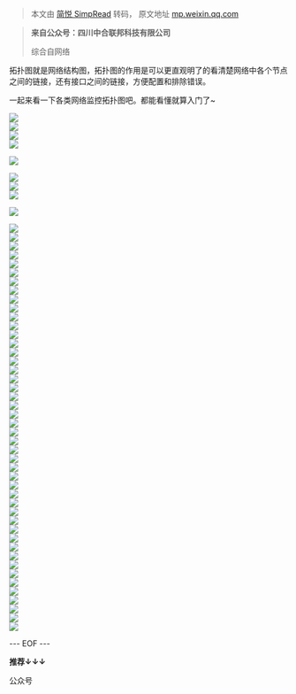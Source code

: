 > 本文由 [简悦 SimpRead](http://ksria.com/simpread/) 转码， 原文地址 [mp.weixin.qq.com](https://mp.weixin.qq.com/s/CilPLpPyll2HuAPh3IRMug)

> **来自公众号：四川中合联邦科技有限公司**
> 
> 综合自网络

拓扑图就是网络结构图，拓扑图的作用是可以更直观明了的看清楚网络中各个节点之间的链接，还有接口之间的链接，方便配置和排除错误。  

一起来看一下各类网络监控拓扑图吧。都能看懂就算入门了~  

![](https://mmbiz.qpic.cn/mmbiz_jpg/z4icVKIQGzjEOUEr8GhZFj5BUsEaKhZAXLrD7nNZpRgzTnhMn83IRvgxRQtm16mX95P00Rl66agWoYkAZAIBbSA/640?wx_fmt=jpeg)  
![](https://mmbiz.qpic.cn/mmbiz_jpg/z4icVKIQGzjEOUEr8GhZFj5BUsEaKhZAXlLYjiacr1keNIfCIxHQl3TLKuzvCicq3426T4vKLG3UT22HSJPSXPAfw/640?wx_fmt=jpeg)  
![](https://mmbiz.qpic.cn/mmbiz_jpg/z4icVKIQGzjEOUEr8GhZFj5BUsEaKhZAXElDWnQNtS0KEPVvA26tCrIBlCKcEd7TZDCKmYHOX0S1lxn5HxRDB6w/640?wx_fmt=jpeg)  
![](https://mmbiz.qpic.cn/mmbiz_jpg/z4icVKIQGzjEOUEr8GhZFj5BUsEaKhZAXzWO8XLpm9bhxmzX4avAgSENblZscGYqIvzrVKx7Mibo6a77H8uLwk2Q/640?wx_fmt=jpeg)  

![](https://mmbiz.qpic.cn/mmbiz_jpg/ib9shTibeqKg9jlbr87F2UpNZGRicEpIiba8QqxhiclQaLJ8vZmgF3Gk0GsC74w4TeicVvLGzjSS99PDbMaztHIMQPtQ/640?wx_fmt=jpeg)

![](https://mmbiz.qpic.cn/mmbiz_jpg/z4icVKIQGzjEOUEr8GhZFj5BUsEaKhZAXOuewcfU8weRcSNpv2ILOq5MicmIZDnAZvDK1liavKIoax9nRvYmr1l7w/640?wx_fmt=jpeg)  
![](https://mmbiz.qpic.cn/mmbiz_jpg/z4icVKIQGzjEOUEr8GhZFj5BUsEaKhZAXw6UTLy2UOjd1oKHjTLgn3C7lu7iaaFC8IqEnbm8VBTQD6tdoCWwgD4w/640?wx_fmt=jpeg)  
![](https://mmbiz.qpic.cn/mmbiz_jpg/z4icVKIQGzjEOUEr8GhZFj5BUsEaKhZAXh6cCq7U1oeRBQiatbcMGtPibnHfYCOpnictn396buHm9bttyBEVNpIzYQ/640?wx_fmt=jpeg)  

![](https://mmbiz.qpic.cn/mmbiz_jpg/ib9shTibeqKg9jlbr87F2UpNZGRicEpIiba8pAw3o0vWetPKsz9tRb7sMk8mTszhWQSVMzic4ibic7Bf0xRJwOyohFu3w/640?wx_fmt=jpeg)

  
![](https://mmbiz.qpic.cn/mmbiz_jpg/z4icVKIQGzjEOUEr8GhZFj5BUsEaKhZAXQLxCxLSibRl9gmmCXv7apxroRW1TlCVPxJF6PiczuiaQz6ELfkfWV9oNw/640?wx_fmt=jpeg)  
![](https://mmbiz.qpic.cn/mmbiz_jpg/z4icVKIQGzjEOUEr8GhZFj5BUsEaKhZAXl5FR2Dcbv6xRY2vqxhdkzymxiaYm9CvF0ZdLAicapNpCNJTbIetYCYSw/640?wx_fmt=jpeg)  
![](https://mmbiz.qpic.cn/mmbiz_jpg/z4icVKIQGzjEOUEr8GhZFj5BUsEaKhZAXiaBc2UEm00QhmOZJk7Ouq6SImiaKd3aYUDibYw3tO54L37T3rPSYy8Ytw/640?wx_fmt=jpeg)  
![](https://mmbiz.qpic.cn/mmbiz_jpg/z4icVKIQGzjEOUEr8GhZFj5BUsEaKhZAX9XBtGqjichdsX9md0fmNw5nkIUM3OEFzzRia44icp8hIuPBtpzvTXKrzA/640?wx_fmt=jpeg)  
![](https://mmbiz.qpic.cn/mmbiz_jpg/z4icVKIQGzjEOUEr8GhZFj5BUsEaKhZAXyPMgzwxkUKp1uTO3l1Kb6rqGcCibxP2MsMMkNTxdMqkG74YNodfRXcQ/640?wx_fmt=jpeg)  
![](https://mmbiz.qpic.cn/mmbiz_jpg/z4icVKIQGzjEOUEr8GhZFj5BUsEaKhZAXeFgib71PP4lfsHVLB7eTZJAWSU0JuQu2ia5cDfHv9iczPfIibRpxZo3SdA/640?wx_fmt=jpeg)  
![](https://mmbiz.qpic.cn/mmbiz_jpg/z4icVKIQGzjEOUEr8GhZFj5BUsEaKhZAXNicJgjfEyATMpzjDVWNF1koW2iafdic6dD9JTF1P7UPB68SjaBHMoQ0Tg/640?wx_fmt=jpeg)  
![](https://mmbiz.qpic.cn/mmbiz_jpg/z4icVKIQGzjEOUEr8GhZFj5BUsEaKhZAXbQLKGlxHh1MLvpNR03slaQUtibLpL0g9ibcSQF9kDcw54obpmrSLv6Bg/640?wx_fmt=jpeg)  
![](https://mmbiz.qpic.cn/mmbiz_jpg/z4icVKIQGzjEOUEr8GhZFj5BUsEaKhZAX9La5ZPjA76sXRT38bF4nOjCv0sSgXon7LMlGzj21I8rO1Cb8UORIGQ/640?wx_fmt=jpeg)  
![](https://mmbiz.qpic.cn/mmbiz_jpg/z4icVKIQGzjEOUEr8GhZFj5BUsEaKhZAXhaVibibz6r2GaRzaXcF9QeSgicZajLIsE9n0597XrJfV1icgaMUiaxhaEKw/640?wx_fmt=jpeg)  
![](https://mmbiz.qpic.cn/mmbiz_jpg/z4icVKIQGzjEOUEr8GhZFj5BUsEaKhZAXlHNX9A2mxRkZ7ZCETLXsR3dAgF1pFsoQvnlF270TK4PMnLEbOVVxnw/640?wx_fmt=jpeg)  
![](https://mmbiz.qpic.cn/mmbiz_jpg/z4icVKIQGzjEOUEr8GhZFj5BUsEaKhZAXv0ZJ1KXK2er2hZ6RMD6ICgDQMPGiardzTIQiaicDVHskrKslqozUUIGrQ/640?wx_fmt=jpeg)  
![](https://mmbiz.qpic.cn/mmbiz_jpg/z4icVKIQGzjEOUEr8GhZFj5BUsEaKhZAXR5F9KZwyqrbGtNB28eaUE0YHVXt014CjJrkKOibrCykhB6aRpTYe4Ew/640?wx_fmt=jpeg)  
![](https://mmbiz.qpic.cn/mmbiz_jpg/z4icVKIQGzjEOUEr8GhZFj5BUsEaKhZAXn2GXLL9F6yJ71ynZ0F8sicDWQeAZhuSFoVXWlD9qOIo3z8AqGzfOucQ/640?wx_fmt=jpeg)  
![](https://mmbiz.qpic.cn/mmbiz_jpg/z4icVKIQGzjEOUEr8GhZFj5BUsEaKhZAXy7JK4ogApLDhWDw1oTzlD6tStYyDUp9lxuYBV817JyvAticjxo94NgQ/640?wx_fmt=jpeg)  
![](https://mmbiz.qpic.cn/mmbiz_jpg/z4icVKIQGzjEOUEr8GhZFj5BUsEaKhZAXPpvu67Yll8jibvDMsWUOGBFTGWcfVRfXal23HnYAGhgJnFicEVaDBnicw/640?wx_fmt=jpeg)  
![](https://mmbiz.qpic.cn/mmbiz_jpg/z4icVKIQGzjEOUEr8GhZFj5BUsEaKhZAXsLkEqulLFRMIT8z2zv5aqI3A4WbIToy5IiaXQDFXibhDLFyflKgoq5eQ/640?wx_fmt=jpeg)  
![](https://mmbiz.qpic.cn/mmbiz_jpg/z4icVKIQGzjEOUEr8GhZFj5BUsEaKhZAXUfjQY4WVd8ia0GBPNU2j40w20DYWJlYoQKDv4914cbuwthBTG52tbdQ/640?wx_fmt=jpeg)  
![](https://mmbiz.qpic.cn/mmbiz_jpg/z4icVKIQGzjEOUEr8GhZFj5BUsEaKhZAXicibMm0wmq9Z40ibrBXOsLcJGzB8u9MXCJBIGE82snskfcnVu5ybskzrQ/640?wx_fmt=jpeg)  
![](https://mmbiz.qpic.cn/mmbiz_jpg/z4icVKIQGzjEOUEr8GhZFj5BUsEaKhZAXCefkxIuicAXdibIibJ7JClVwrWKOLlEyPO9rPZFLm3aY1yRBXYhZ1yYRg/640?wx_fmt=jpeg)  
![](https://mmbiz.qpic.cn/mmbiz_jpg/z4icVKIQGzjEOUEr8GhZFj5BUsEaKhZAXO8UUfe6E5fr15JiclRgEKSm6icibSMpFJEsjmjL2nO4rzgYE9YvHibyPibw/640?wx_fmt=jpeg)  
![](https://mmbiz.qpic.cn/mmbiz_jpg/z4icVKIQGzjEOUEr8GhZFj5BUsEaKhZAXWpysdmXxovDcKtjZZKjdC8CywicR4rxf786geqGtbBAAia8E9y9MBKJw/640?wx_fmt=jpeg)  
![](https://mmbiz.qpic.cn/mmbiz_jpg/z4icVKIQGzjEOUEr8GhZFj5BUsEaKhZAXmHic74JPpMwHasjkVJpnWzOaOlOzJicBsODYB22GEX6jONwib45Hy1Ywg/640?wx_fmt=jpeg)  
![](https://mmbiz.qpic.cn/mmbiz_jpg/z4icVKIQGzjEOUEr8GhZFj5BUsEaKhZAXZlr3VbjGh6Weckyo4Biaa9ibccEt0aiaIhEGTLQic1gHVDB13eiaMx6NMRA/640?wx_fmt=jpeg)  
![](https://mmbiz.qpic.cn/mmbiz_jpg/z4icVKIQGzjEOUEr8GhZFj5BUsEaKhZAXzEJlWMbaOd0eE7aRee51ILWiaHxHHukuyicsNtcLIkPJGJ4BicTqC5YBw/640?wx_fmt=jpeg)  
![](https://mmbiz.qpic.cn/mmbiz_png/z4icVKIQGzjEOUEr8GhZFj5BUsEaKhZAX8exFIpOnBCagxice1YpaIq4kmqPWBibdxZsSbicnSStBicibfbQdicphd6Wg/640?wx_fmt=png)  
![](https://mmbiz.qpic.cn/mmbiz_jpg/z4icVKIQGzjEOUEr8GhZFj5BUsEaKhZAXVcX4luG2Zg48MMz3MKibMk1CibM3uMmO4r2giaIbbQCUrHLb3WHCVVmgw/640?wx_fmt=jpeg)  
![](https://mmbiz.qpic.cn/mmbiz_jpg/z4icVKIQGzjEOUEr8GhZFj5BUsEaKhZAXvsVTjbhTcfNvHvtiakjUiaAuzdkzDeplxTicictmIPgl6c0LHlbcUUe1Vg/640?wx_fmt=jpeg)  
![](https://mmbiz.qpic.cn/mmbiz_jpg/z4icVKIQGzjEOUEr8GhZFj5BUsEaKhZAX6YL6PdGicrPkbBFgqj5U1Pibg8rvukxnvibM7fksLy3kGibYegzQzsj7EQ/640?wx_fmt=jpeg)  
![](https://mmbiz.qpic.cn/mmbiz_jpg/z4icVKIQGzjEOUEr8GhZFj5BUsEaKhZAXVHGs1mK3l3m5FdVgAuGCibXyhlItqtacbOjVLSQo9vVxjt3OFGicIeCg/640?wx_fmt=jpeg)  
![](https://mmbiz.qpic.cn/mmbiz_jpg/z4icVKIQGzjEOUEr8GhZFj5BUsEaKhZAXUgvWGIl41xiakdicp7HC4t2TWbALoiaaqoCsgIn2nl9LsOp5vvNz1rMgg/640?wx_fmt=jpeg)  
![](https://mmbiz.qpic.cn/mmbiz_jpg/z4icVKIQGzjEOUEr8GhZFj5BUsEaKhZAX83qqy4o7hzzLIFoZLJzj2iawyZia0vBJ1B44ibpcE5QpbG9yHcvNQQ94w/640?wx_fmt=jpeg)  
![](https://mmbiz.qpic.cn/mmbiz_jpg/z4icVKIQGzjEOUEr8GhZFj5BUsEaKhZAX83qqy4o7hzzLIFoZLJzj2iawyZia0vBJ1B44ibpcE5QpbG9yHcvNQQ94w/640?wx_fmt=jpeg)  
![](https://mmbiz.qpic.cn/mmbiz_jpg/z4icVKIQGzjEOUEr8GhZFj5BUsEaKhZAXf4OYjFmo0RR9icqYR3IzBfscawdzC0pwFic0JfRbzESueqL9rjmFZfGQ/640?wx_fmt=jpeg)  
![](https://mmbiz.qpic.cn/mmbiz_jpg/z4icVKIQGzjEOUEr8GhZFj5BUsEaKhZAXb22hLTLFPNiaN1g8lekpbErad4tA1HU7Pz3QAP0styjxrGxtYuJibvGA/640?wx_fmt=jpeg)  
![](https://mmbiz.qpic.cn/mmbiz_jpg/z4icVKIQGzjEOUEr8GhZFj5BUsEaKhZAXTEwZnuibX0F8gL5CyJveX0yzN9lEmo3Zuibiaca9jyqY33NYXWeesb5og/640?wx_fmt=jpeg)  
![](https://mmbiz.qpic.cn/mmbiz_jpg/z4icVKIQGzjEOUEr8GhZFj5BUsEaKhZAXGGXoKx2dElSpiaPibHNicrb0CyZtJnVSLibQlyjrN6wSCWSpI23iboyggTw/640?wx_fmt=jpeg)  
![](https://mmbiz.qpic.cn/mmbiz_jpg/z4icVKIQGzjEOUEr8GhZFj5BUsEaKhZAXO6rw7s3Mv6Mfy508WM4mEt2pdy1jdaaLF3esgLaQz9pZW0PKSRvLIQ/640?wx_fmt=jpeg)  
![](https://mmbiz.qpic.cn/mmbiz_jpg/z4icVKIQGzjEOUEr8GhZFj5BUsEaKhZAXYrOEYCIib9dGxiaDE97Haqc3XyAHAmDI08D1gQwzVLtWR1FmKJU0x0pg/640?wx_fmt=jpeg)  
![](https://mmbiz.qpic.cn/mmbiz_jpg/z4icVKIQGzjEOUEr8GhZFj5BUsEaKhZAXACJ0bDVVOk73l1CuJ1TuQ5iaibyNFthiaqq7Vr9lyXOfJBWHUdPibmC0fw/640?wx_fmt=jpeg)  
![](https://mmbiz.qpic.cn/mmbiz_jpg/z4icVKIQGzjEOUEr8GhZFj5BUsEaKhZAXhwzwdOjc4hU8ZQ1l9HztFj4WBbmkstLrlKvr2efzeCPh9qBEg94vPQ/640?wx_fmt=jpeg)  
![](https://mmbiz.qpic.cn/mmbiz_png/z4icVKIQGzjEOUEr8GhZFj5BUsEaKhZAXWD2cicciaswCra5waymvRyVxbzjchMSXELoTpq6QZP4SIcTXgzThSusA/640?wx_fmt=png)  
![](https://mmbiz.qpic.cn/mmbiz_jpg/z4icVKIQGzjEOUEr8GhZFj5BUsEaKhZAXbBfPiaibo24PCsMUso5wNwSuMHWfQfwARvlM2nO5Qf7ulWodOX0cnRDA/640?wx_fmt=jpeg)  
![](https://mmbiz.qpic.cn/mmbiz_jpg/z4icVKIQGzjEOUEr8GhZFj5BUsEaKhZAXKpQaFkib3S1ic0QTdfHRTASlqAmhaLOZfxuFlXXSbxKqKVcHE3q57wibw/640?wx_fmt=jpeg)  
![](https://mmbiz.qpic.cn/mmbiz_jpg/z4icVKIQGzjEOUEr8GhZFj5BUsEaKhZAX7UiaWrN07L4GSeDasV0z6OTIrLYoBiaOPUPdq8bz527SzZPQkLzLJK2w/640?wx_fmt=jpeg)  
![](https://mmbiz.qpic.cn/mmbiz_jpg/z4icVKIQGzjEOUEr8GhZFj5BUsEaKhZAXzOpIZp0NICwEobiauvpxlKOaVPQibWp6tUIdu3MOvUBoTyMVaony3AZA/640?wx_fmt=jpeg)

--- EOF ---  

**推荐↓↓↓**

公众号